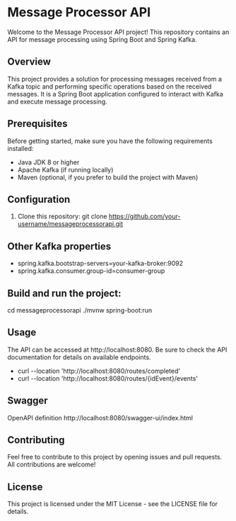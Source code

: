 # Message Processor API
Welcome to the Message Processor API project! This repository contains an API for message processing using Spring Boot and Spring Kafka.

## Overview
This project provides a solution for processing messages received from a Kafka topic and performing specific operations based on the received messages. It is a Spring Boot application configured to interact with Kafka and execute message processing.

## Prerequisites
Before getting started, make sure you have the following requirements installed:
- Java JDK 8 or higher
- Apache Kafka (if running locally)
- Maven (optional, if you prefer to build the project with Maven)

## Configuration
1. Clone this repository:
git clone https://github.com/your-username/messageprocessorapi.git

## Other Kafka properties
- spring.kafka.bootstrap-servers=your-kafka-broker:9092
- spring.kafka.consumer.group-id=consumer-group

## Build and run the project:
cd messageprocessorapi
./mvnw spring-boot:run

## Usage
The API can be accessed at http://localhost:8080. Be sure to check the API documentation for details on available endpoints.
- curl --location 'http://localhost:8080/routes/completed'
- curl --location 'http://localhost:8080/routes/{idEvent}/events'

## Swagger
OpenAPI definition
http://localhost:8080/swagger-ui/index.html

## Contributing
Feel free to contribute to this project by opening issues and pull requests. All contributions are welcome!

## License
This project is licensed under the MIT License - see the LICENSE file for details.
